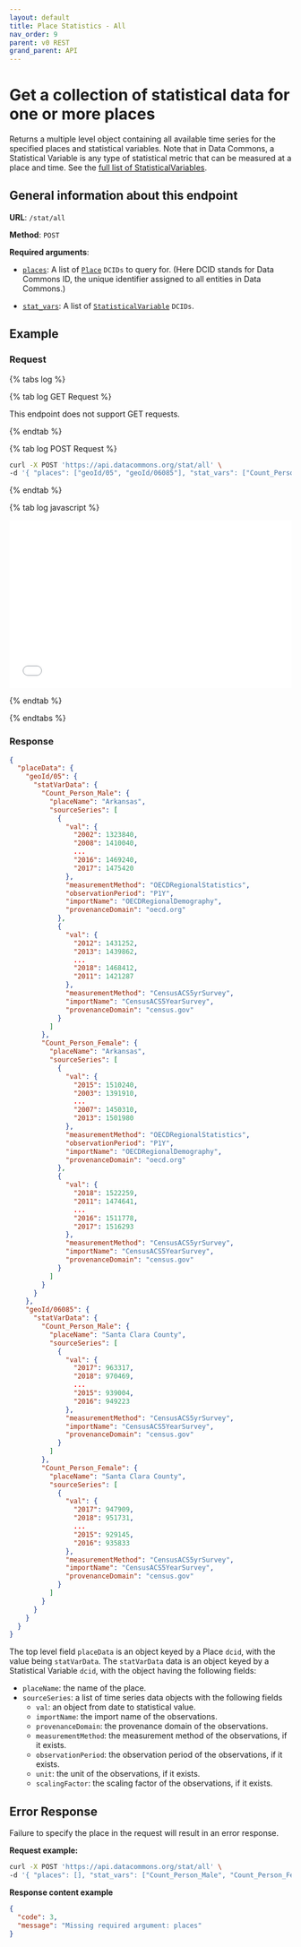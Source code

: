 ```yaml
---
layout: default
title: Place Statistics - All
nav_order: 9
parent: v0 REST
grand_parent: API
---
```


# Get a collection of statistical data for one or more places

Returns a multiple level object containing all available time series for the specified
places and statistical variables.
Note that in Data Commons, a Statistical Variable is any type of statistical metric that can be measured at a place and
time. See the [full list of StatisticalVariables](/statistical_variables.html).

## General information about this endpoint

**URL**: `/stat/all`

**Method**: `POST`

**Required arguments**:

- [`places`](/glossary.html): A list of [`Place`](https://datacommons.org/browser/Place) `DCIDs` to query for. (Here DCID stands for Data Commons ID, the unique identifier assigned to all entities in Data Commons.)

- [`stat_vars`](/glossary.html): A list of [`StatisticalVariable`](https://datacommons.org/browser/StatisticalVariable) `DCIDs`.

## Example

### Request

<div>

{% tabs log %}

{% tab log GET Request %}

This endpoint does not support GET requests.

{% endtab %}

{% tab log POST Request %}

```bash
curl -X POST 'https://api.datacommons.org/stat/all' \
-d '{ "places": ["geoId/05", "geoId/06085"], "stat_vars": ["Count_Person_Male", "Count_Person_Female"]}'
```

{% endtab %}

{% tab log javascript %}

<iframe width="100%" height="300" src="//jsfiddle.net/datacommonsorg/bmfr590L/11/embedded/" allowfullscreen="allowfullscreen" allowpaymentrequest frameborder="0"></iframe>

{% endtab %}

{% endtabs %}

<script src="/assets/js/tabs.js"></script>
</div>

### Response

```json
{
  "placeData": {
    "geoId/05": {
      "statVarData": {
        "Count_Person_Male": {
          "placeName": "Arkansas",
          "sourceSeries": [
            {
              "val": {
                "2002": 1323840,
                "2008": 1410040,
                ...
                "2016": 1469240,
                "2017": 1475420
              },
              "measurementMethod": "OECDRegionalStatistics",
              "observationPeriod": "P1Y",
              "importName": "OECDRegionalDemography",
              "provenanceDomain": "oecd.org"
            },
            {
              "val": {
                "2012": 1431252,
                "2013": 1439862,
                ...
                "2018": 1468412,
                "2011": 1421287
              },
              "measurementMethod": "CensusACS5yrSurvey",
              "importName": "CensusACS5YearSurvey",
              "provenanceDomain": "census.gov"
            }
          ]
        },
        "Count_Person_Female": {
          "placeName": "Arkansas",
          "sourceSeries": [
            {
              "val": {
                "2015": 1510240,
                "2003": 1391910,
                ...
                "2007": 1450310,
                "2013": 1501980
              },
              "measurementMethod": "OECDRegionalStatistics",
              "observationPeriod": "P1Y",
              "importName": "OECDRegionalDemography",
              "provenanceDomain": "oecd.org"
            },
            {
              "val": {
                "2018": 1522259,
                "2011": 1474641,
                ...
                "2016": 1511778,
                "2017": 1516293
              },
              "measurementMethod": "CensusACS5yrSurvey",
              "importName": "CensusACS5YearSurvey",
              "provenanceDomain": "census.gov"
            }
          ]
        }
      }
    },
    "geoId/06085": {
      "statVarData": {
        "Count_Person_Male": {
          "placeName": "Santa Clara County",
          "sourceSeries": [
            {
              "val": {
                "2017": 963317,
                "2018": 970469,
                ...
                "2015": 939004,
                "2016": 949223
              },
              "measurementMethod": "CensusACS5yrSurvey",
              "importName": "CensusACS5YearSurvey",
              "provenanceDomain": "census.gov"
            }
          ]
        },
        "Count_Person_Female": {
          "placeName": "Santa Clara County",
          "sourceSeries": [
            {
              "val": {
                "2017": 947909,
                "2018": 951731,
                ...
                "2015": 929145,
                "2016": 935833
              },
              "measurementMethod": "CensusACS5yrSurvey",
              "importName": "CensusACS5YearSurvey",
              "provenanceDomain": "census.gov"
            }
          ]
        }
      }
    }
  }
}
```

The top level field `placeData` is an object keyed by a Place `dcid`, with the value
being `statVarData`. The `statVarData` data is an object keyed by a Statistical
Variable `dcid`, with the object having the following fields:

- `placeName`: the name of the place.
- `sourceSeries`: a list of time series data objects with the following fields
  - `val`: an object from date to statistical value.
  - `importName`: the import name of the observations.
  - `provenanceDomain`: the provenance domain of the observations.
  - `measurementMethod`: the measurement method of the observations, if it exists.
  - `observationPeriod`: the observation period of the observations, if it exists.
  - `unit`: the unit of the observations, if it exists.
  - `scalingFactor`: the scaling factor of the observations, if it exists.

## Error Response

Failure to specify the place in the request will result in an error response.

**Request example:**

```bash
curl -X POST 'https://api.datacommons.org/stat/all' \
-d '{ "places": [], "stat_vars": ["Count_Person_Male", "Count_Person_Female"]}'
```

**Response content example**

```json
{
  "code": 3,
  "message": "Missing required argument: places"
}
```
